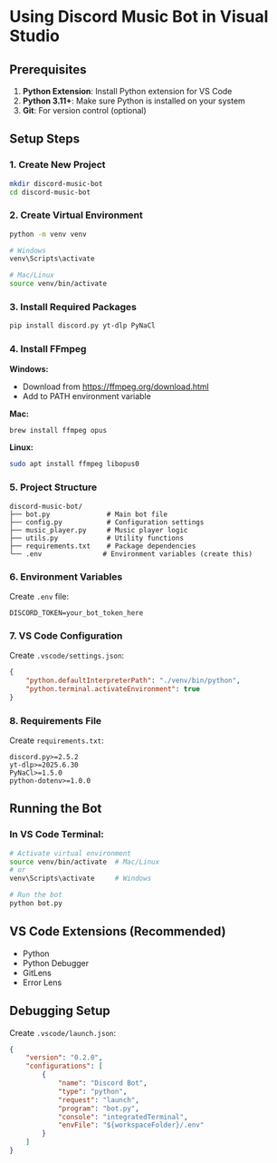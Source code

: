 # Using Discord Music Bot in Visual Studio

## Prerequisites
1. **Python Extension**: Install Python extension for VS Code
2. **Python 3.11+**: Make sure Python is installed on your system
3. **Git**: For version control (optional)

## Setup Steps

### 1. Create New Project
```bash
mkdir discord-music-bot
cd discord-music-bot
```

### 2. Create Virtual Environment
```bash
python -m venv venv

# Windows
venv\Scripts\activate

# Mac/Linux
source venv/bin/activate
```

### 3. Install Required Packages
```bash
pip install discord.py yt-dlp PyNaCl
```

### 4. Install FFmpeg
**Windows:**
- Download from https://ffmpeg.org/download.html
- Add to PATH environment variable

**Mac:**
```bash
brew install ffmpeg opus
```

**Linux:**
```bash
sudo apt install ffmpeg libopus0
```

### 5. Project Structure
```
discord-music-bot/
├── bot.py              # Main bot file
├── config.py           # Configuration settings
├── music_player.py     # Music player logic
├── utils.py            # Utility functions
├── requirements.txt    # Package dependencies
└── .env               # Environment variables (create this)
```

### 6. Environment Variables
Create `.env` file:
```
DISCORD_TOKEN=your_bot_token_here
```

### 7. VS Code Configuration
Create `.vscode/settings.json`:
```json
{
    "python.defaultInterpreterPath": "./venv/bin/python",
    "python.terminal.activateEnvironment": true
}
```

### 8. Requirements File
Create `requirements.txt`:
```
discord.py>=2.5.2
yt-dlp>=2025.6.30
PyNaCl>=1.5.0
python-dotenv>=1.0.0
```

## Running the Bot

### In VS Code Terminal:
```bash
# Activate virtual environment
source venv/bin/activate  # Mac/Linux
# or
venv\Scripts\activate     # Windows

# Run the bot
python bot.py
```

## VS Code Extensions (Recommended)
- Python
- Python Debugger
- GitLens
- Error Lens

## Debugging Setup
Create `.vscode/launch.json`:
```json
{
    "version": "0.2.0",
    "configurations": [
        {
            "name": "Discord Bot",
            "type": "python",
            "request": "launch",
            "program": "bot.py",
            "console": "integratedTerminal",
            "envFile": "${workspaceFolder}/.env"
        }
    ]
}
```